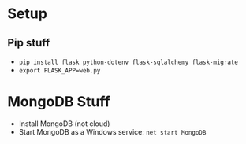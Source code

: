 # Setup
## Pip stuff
- `pip install flask python-dotenv flask-sqlalchemy flask-migrate`
- `export FLASK_APP=web.py`

# MongoDB Stuff
- Install MongoDB (not cloud)
- Start MongoDB as a Windows service: `net start MongoDB`


